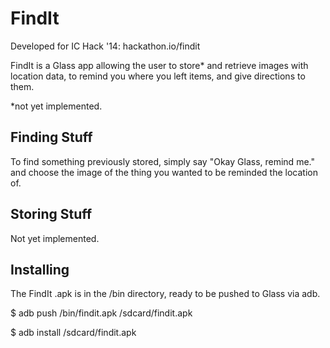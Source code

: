 FindIt
=======

Developed for IC Hack '14: hackathon.io/findit

FindIt is a Glass app allowing the user to store* and retrieve images with
location data, to remind you where you left items, and give directions to them.

*not yet implemented.

## Finding Stuff

To find something previously stored, simply say "Okay Glass, remind me." and
choose the image of the thing you wanted to be reminded the location of.

## Storing Stuff

Not yet implemented.

## Installing

The FindIt .apk is in the /bin directory, ready to be pushed to Glass via adb.

$ adb push /bin/findit.apk /sdcard/findit.apk

$ adb install /sdcard/findit.apk
